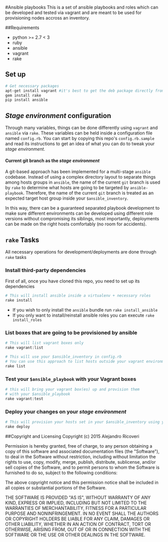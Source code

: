#Ansible playbooks
This is a set of ansible playbooks and roles which can be developed and tested via vagrant and are meant to be used for provisioning nodes accross an inventory. 

##Requirements
* python >= 2.7 < 3
* ruby
* ansible
* vagrant
* rake

## Set up

```bash
# Get necessary packages
apt-get install vagrant #it's best to get the deb package directly from vagrantup.com
gem install rake
pip install ansible
```

## *Stage environment* configuration
Through many variables, things can be done differently using `vagrant` and `ansible` via `rake`.  These variables can be held inside a configuration file named `config.rb`. You can start by copying this repo's `config.rb.sample` and read its instructions to get an idea of what you can do to tweak your *stage environment*.

#### Current git branch as the *stage environment*
A git-based approach has been implemented for a multi-stage `ansible` codebase. Instead of using a complex directory layout to separate things among hosts groups in `ansible`, the name of the current `git` branch is used by `rake` to determine what hosts are going to be targeted by `ansible-playbook`. Therefore, the name of the current `git` branch is treated as an expected target host group inside your `$ansible_inventory`.  

In this way, there can be a guaranteed separated playbook development to make sure different environments can be developed using different role versions without compromising its siblings,  most importantly, deployments can be made on the right hosts comfortably (no room for accidents).

## `rake` Tasks

All necessary operations for development/deployments are done through `rake` tasks

### Install third-party dependencies

First of all, once you have cloned this repo, you need to set up its dependencies
```bash
# This will install ansible inside a virtualenv + necessary roles
rake install
```

* If you wish to only install the `ansible` bundle run `rake install_ansible`
* If you only want to install/reinstall ansible roles you can execute `rake install_roles` 

### List boxes that are going to be provisioned by ansible
```bash
# This will list vagrant boxes only
rake vagrant:list

# This will use your $ansible_inventory in config.rb
# You can use this approach to list hosts outside your vagrant environment
rake list
```

### Test your `$ansible_playbook` with your Vagrant boxes
```bash
# this will bring your vagrant box(es) up and provision them 
# with your $ansible_playbook
rake vagrant:test
```

### Deploy your changes on your *stage environment*

```bash
# This will provision your hosts set in your $ansible_inventory using your $ansible_playbook
rake deploy 
```

##Copyright and Licensing
Copyright (c) 2015 Alejandro Ricoveri

Permission is hereby granted, free of charge, to any person obtaining a copy
of this software and associated documentation files (the "Software"), to deal
in the Software without restriction, including without limitation the rights
to use, copy, modify, merge, publish, distribute, sublicense, and/or sell
copies of the Software, and to permit persons to whom the Software is
furnished to do so, subject to the following conditions:

The above copyright notice and this permission notice shall be included in
all copies or substantial portions of the Software.

THE SOFTWARE IS PROVIDED "AS IS", WITHOUT WARRANTY OF ANY KIND, EXPRESS OR
IMPLIED, INCLUDING BUT NOT LIMITED TO THE WARRANTIES OF MERCHANTABILITY,
FITNESS FOR A PARTICULAR PURPOSE AND NONINFRINGEMENT. IN NO EVENT SHALL THE
AUTHORS OR COPYRIGHT HOLDERS BE LIABLE FOR ANY CLAIM, DAMAGES OR OTHER
LIABILITY, WHETHER IN AN ACTION OF CONTRACT, TORT OR OTHERWISE, ARISING FROM,
OUT OF OR IN CONNECTION WITH THE SOFTWARE OR THE USE OR OTHER DEALINGS IN
THE SOFTWARE.
